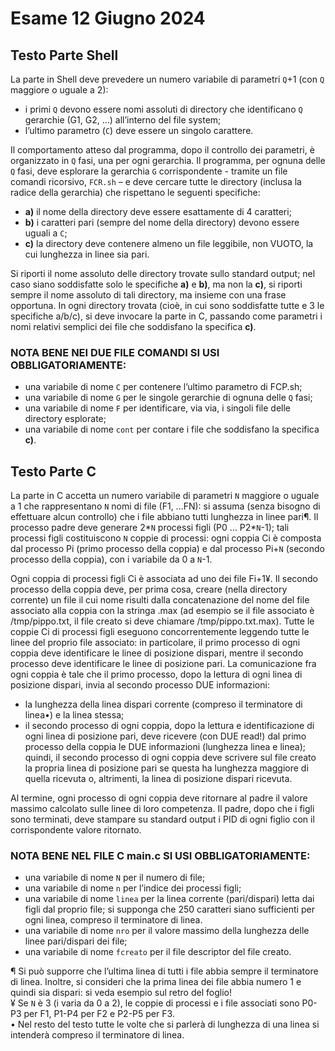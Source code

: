 # Esame 12 Giugno 2024

## Testo Parte Shell
La parte in Shell deve prevedere un numero variabile di parametri `Q`+1 (con `Q` maggiore o uguale a 2): 
- i primi `Q` devono essere nomi assoluti di directory che identificano `Q` gerarchie (G1, G2, …) all’interno del file system;
- l’ultimo parametro (`C`) deve essere un singolo carattere. 

Il comportamento atteso dal programma, dopo il controllo dei parametri, è organizzato in `Q` fasi, una per ogni gerarchia.
Il programma, per ognuna delle `Q` fasi, deve esplorare la gerarchia `G` corrispondente - tramite un file comandi
ricorsivo, `FCR.sh` – e deve cercare tutte le directory (inclusa la radice della gerarchia) che rispettano le seguenti
specifiche: 
* **a)** il nome della directory deve essere esattamente di 4 caratteri; 
* **b)** i caratteri pari (sempre del nome
della directory) devono essere uguali a `C`; 
* **c)** la directory deve contenere almeno un file leggibile, non VUOTO, la cui lunghezza in linee sia pari. 

Si riporti il nome assoluto delle directory trovate sullo standard output; nel
caso siano soddisfatte solo le specifiche **a)** e **b)**, ma non la **c)**, si riporti sempre il nome assoluto di tali directory,
ma insieme con una frase opportuna. 
In ogni directory trovata (cioè, in cui sono soddisfatte tutte e 3 le specifiche a/b/c), si deve invocare la parte in C, passando come parametri i nomi relativi semplici dei file che soddisfano la specifica **c)**.

### NOTA BENE NEI DUE FILE COMANDI SI USI OBBLIGATORIAMENTE:
- una variabile di nome `C` per contenere l’ultimo parametro di FCP.sh;
- una variabile di nome `G` per le singole gerarchie di ognuna delle `Q` fasi;
- una variabile di nome `F` per identificare, via via, i singoli file delle directory esplorate;
- una variabile di nome `cont` per contare i file che soddisfano la specifica **c)**.

## Testo Parte C

La parte in C accetta un numero variabile di parametri `N` maggiore o uguale a 1 che rappresentano `N` nomi di
file (F1, …FN): si assuma (senza bisogno di effettuare alcun controllo) che i file abbiano tutti lunghezza in linee
pari¶. Il processo padre deve generare 2*`N` processi figli (P0 … P2*`N`-1); tali processi figli costituiscono `N`
coppie di processi: ogni coppia Ci è composta dal processo Pi (primo processo della coppia) e dal processo Pi+`N`
(secondo processo della coppia), con i variabile da 0 a `N`-1. 

Ogni coppia di processi figli Ci è associata ad uno dei file Fi+1¥. Il secondo processo della coppia deve, per prima cosa, creare (nella directory corrente) un file il cui nome risulti dalla concatenazione del nome del file associato alla coppia con la stringa .max (ad esempio se il file associato è /tmp/pippo.txt, il file creato si deve chiamare /tmp/pippo.txt.max).
Tutte le coppie Ci di processi figli eseguono concorrentemente leggendo tutte le linee del proprio file associato: in particolare, il primo processo di ogni coppia deve identificare le linee di posizione dispari, mentre il secondo processo deve identificare le linee di posizione pari. La comunicazione fra ogni coppia è tale che il primo processo, dopo la lettura di ogni linea di posizione dispari, invia al secondo processo DUE informazioni: 
- la lunghezza della linea dispari corrente (compreso il terminatore di linea•) e la linea stessa;
- il secondo processo di ogni coppia, dopo la lettura e identificazione di ogni linea di posizione pari, deve ricevere (con DUE read!) dal primo processo della coppia le DUE informazioni (lunghezza linea e linea); quindi, il secondo processo di ogni coppia deve scrivere sul file creato la propria linea di posizione pari se questa ha lunghezza maggiore di quella ricevuta o, altrimenti, la linea di posizione dispari ricevuta. 

Al termine, ogni processo di ogni coppia deve ritornare al padre il valore massimo
calcolato sulle linee di loro competenza. Il padre, dopo che i figli sono terminati, deve stampare su standard
output i PID di ogni figlio con il corrispondente valore ritornato.

### NOTA BENE NEL FILE C main.c SI USI OBBLIGATORIAMENTE:
- una variabile di nome `N` per il numero di file;
- una variabile di nome `n` per l’indice dei processi figli;
- una variabile di nome `linea` per la linea corrente (pari/dispari) letta dai figli dal proprio file; si supponga che 250 caratteri siano sufficienti per ogni linea, compreso il terminatore di linea.
- una variabile di nome `nro` per il valore massimo della lunghezza delle linee pari/dispari dei file;
- una variabile di nome `fcreato` per il file descriptor del file creato.

¶ Si può supporre che l’ultima linea di tutti i file abbia sempre il terminatore di linea. Inoltre, si consideri che la prima linea dei file abbia numero 1 e quindi sia dispari: si veda esempio sul retro del foglio!  
¥ Se `N` è 3 (i varia da 0 a 2), le coppie di processi e i file associati sono P0-P3 per F1, P1-P4 per F2 e P2-P5 per F3.  
• Nel resto del testo tutte le volte che si parlerà di lunghezza di una linea si intenderà compreso il terminatore di linea.
